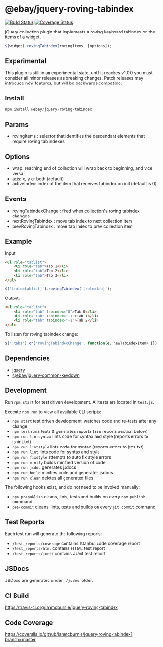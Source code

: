 # @ebay/jquery-roving-tabindex

<p>
    <a href="https://travis-ci.org/ianmcburnie/jquery-roving-tabindex"><img src="https://api.travis-ci.org/ianmcburnie/jquery-roving-tabindex.svg?branch=master" alt="Build Status" /></a>
    <a href='https://coveralls.io/github/ianmcburnie/jquery-roving-tabindex?branch=master'><img src='https://coveralls.io/repos/ianmcburnie/jquery-roving-tabindex/badge.svg?branch=master&service=github' alt='Coverage Status' /></a>
</p>

jQuery collection plugin that implements a roving keyboard tabindex on the items of a widget.

```js
$(widget).rovingTabindex(rovingItems, [options]);
```

## Experimental

This plugin is still in an experimental state, until it reaches v1.0.0 you must consider all minor releases as breaking changes. Patch releases may introduce new features, but will be backwards compatible.

## Install

```js
npm install @ebay/jquery-roving-tabindex
```

## Params

* rovingItems : selector that identifies the descendant elements that require roving tab indexes

## Options

* wrap: reaching end of collection will wrap back to beginning, and vice versa
* axis: x, y or both (default)
* activeIndex: index of the item that receives tabindex on init (default is 0)

## Events

* rovingTabindexChange : fired when collection's roving tabindex changes
* nextRovingTabindex : move tab index to next collection item
* prevRovingTabindex : move tab index to prev collection item

## Example

Input:

```html
<ul role="tablist">
    <li role="tab">Tab 1</li>
    <li role="tab">Tab 2</li>
    <li role="tab">Tab 3</li>
</ul>
```

```js
$('[role=tablist]').rovingTabindex('[role=tab]');
```

Output:

```html
<ul role="tablist">
    <li role="tab" tabindex="0">Tab 0</li>
    <li role="tab" tabindex="-1">Tab 1</li>
    <li role="tab" tabindex="-1">Tab 2</li>
</ul>
```

To listen for roving tabindex change:

```js
$('.tabs').on('rovingTabindexChange', function(e, newTabindexItem) {});
```

## Dependencies

* [jquery](https://jquery.com/)
* [@ebay/jquery-common-keydown](https://github.com/ianmcburnie/jquery-common-keydown)

## Development

Run `npm start` for test driven development. All tests are located in `test.js`.

Execute `npm run` to view all available CLI scripts:

* `npm start` test driven development: watches code and re-tests after any change
* `npm test` runs tests & generates reports (see reports section below)
* `npm run lintsyntax` lints code for syntax and style (reports errors to jshint.txt)
* `npm run lintstyle` lints code for syntax (reports errors to jscs.txt)
* `npm run lint` lints code for syntax and style
* `npm run fixstyle` attempts to auto fix style errors
* `npm run minify` builds minified version of code
* `npm run jsdoc` generates jsdocs
* `npm run build` minifies code and generates jsdocs
* `npm run clean` deletes all generated files

The following hooks exist, and do not need to be invoked manually:

* `npm prepublish` cleans, lints, tests and builds on every `npm publish` command
* `pre-commit` cleans, lints, tests and builds on every `git commit` command

## Test Reports

Each test run will generate the following reports:

* `/test_reports/coverage` contains Istanbul code coverage report
* `/test_reports/html` contains HTML test report
* `/test_reports/junit` contains JUnit test report

## JSDocs

JSDocs are generated under `./jsdoc` folder.

## CI Build

https://travis-ci.org/ianmcburnie/jquery-roving-tabindex

## Code Coverage

https://coveralls.io/github/ianmcburnie/jquery-roving-tabindex?branch=master
